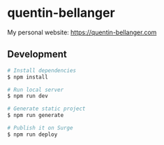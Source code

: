 # quentin-bellanger

My personal website: https://quentin-bellanger.com

## Development

``` bash
# Install dependencies
$ npm install

# Run local server
$ npm run dev

# Generate static project
$ npm run generate

# Publish it on Surge
$ npm run deploy
```
